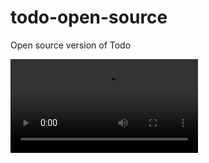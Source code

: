 # todo-open-source
Open source version of Todo

![Tutorial Video](https://user-images.githubusercontent.com/37347402/109742037-24026100-7b83-11eb-8cf5-6e7ce212faed.mp4)
